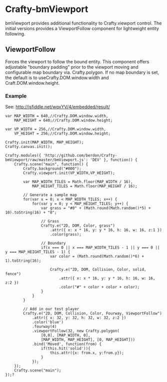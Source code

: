 Crafty-bmViewport
=================

bmViewport provides additional functionality to Crafty.viewport control. The initial versions provides a ViewportFollow component for lightweight entity following.

ViewportFollow
--------------

Forces the viewport to follow the bound entity. This component offers adjustable "boundary padding" prior to the viewport moving and configurable map boundary via. Crafty.polygon. If no map boundary is set, the default is to useCrafty.DOM.window.width and Craft.DOM.window.height.

### Example

See: http://jsfiddle.net/wqxYV/4/embedded/result/

    var MAP_WIDTH = 640,//Crafty.DOM.window.width,
        MAP_HEIGHT = 640;//Crafty.DOM.window.height;

    var VP_WIDTH = 256,//Crafty.DOM.window.width,
        VP_HEIGHT = 256;//Crafty.DOM.window.height;

    Crafty.init(MAP_WIDTH, MAP_HEIGHT);
    Crafty.canvas.init();

    Crafty.modules({ 'http://github.com/berdon/Crafty-bmViewport/raw/master/bmViewport.js': 'DEV' }, function() {
        Crafty.scene("main", function() {
            Crafty.background("#000");
            Crafty.viewport.init(VP_WIDTH,VP_HEIGHT);

            var MAP_WIDTH_TILES = Math.floor(MAP_WIDTH / 16),
                MAP_HEIGHT_TILES = Math.floor(MAP_HEIGHT / 16);

            // Generate a sample map
            for(var x = 0; x < MAP_WIDTH_TILES; x++) {
                for(var y = 0; y < MAP_HEIGHT_TILES; y++) {
                    var grass = "#0" + (Math.round(Math.random()*5) + 10).toString(16) + "0";

                    // Grass
                    Crafty.e("2D, DOM, Color, grass")
                        .attr({ x: x * 16, y: y * 16, h: 16, w: 16, z:1 })
                        .color(grass);

                    // Boundary
                    if(x === 0 || x === MAP_WIDTH_TILES - 1 || y === 0 || y === MAP_HEIGHT_TILES - 1) {
                        var color = (Math.round(Math.random()*6) + 1).toString(16);

                        Crafty.e("2D, DOM, Collision, Color, solid, fence")
                            .attr({ x: x * 16, y: y * 16, h: 16, w: 16, z:2 })
                            .color("#" + color + color + color);
                    }
                }
            }

            // Add in our test player
            Crafty.e("2D, DOM, Collision, Color, Fourway, ViewportFollow")
                .attr({ x: 32, y: 32, h: 32, w: 32, z:2 })
                .color('blue')
                .fourway(4)
                .viewportFollow(32, new Crafty.polygon(
                    [0,0], [MAP_WIDTH, 0],
                    [MAP_WIDTH, MAP_HEIGHT], [0, MAP_HEIGHT]))
                .bind('Moved', function(from) {
                    if(this.hit('solid')){
                        this.attr({x: from.x, y:from.y});
                    }
                });
        });
        Crafty.scene("main");
    });?